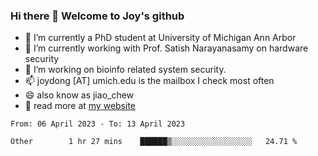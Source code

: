 ### Hi there 👋 Welcome to Joy's github

- 🔭 I’m currently a PhD student at University of Michigan Ann Arbor
- 🌱 I’m currently working with Prof. Satish Narayanasamy on hardware security
- 👯 I’m working on bioinfo related system security. 
- 📫 joydong [AT] umich.edu is the mailbox I check most often
- 😄 also know as jiao_chew
- 💬 read more at [my website](https://joydddd.github.io/)
<!--START_SECTION:waka-->

```text
From: 06 April 2023 - To: 13 April 2023

Other        1 hr 27 mins    ██████▒░░░░░░░░░░░░░░░░░░   24.71 %
```

<!--END_SECTION:waka-->
